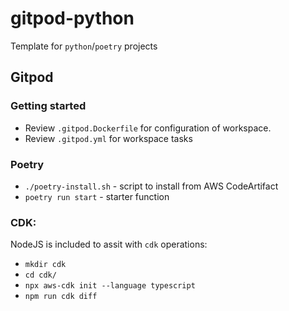 # gitpod-python

Template for `python`/`poetry` projects


## Gitpod   
### Getting started   
- Review `.gitpod.Dockerfile` for configuration of workspace.   
- Review `.gitpod.yml` for workspace tasks


### Poetry
- `./poetry-install.sh` - script to install from AWS CodeArtifact
- `poetry run start` - starter function

### CDK:
NodeJS is included to assit with `cdk` operations:
- `mkdir cdk`
- `cd cdk/`
- `npx aws-cdk init --language typescript`
- `npm run cdk diff`